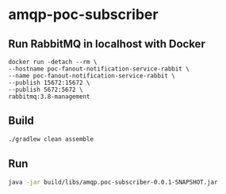 # amqp-poc-subscriber

## Run RabbitMQ in localhost with Docker
```
docker run -detach --rm \
--hostname poc-fanout-notification-service-rabbit \
--name poc-fanout-notification-service-rabbit \
--publish 15672:15672 \
--publish 5672:5672 \
rabbitmq:3.8-management
```

## Build 

```bash
./gradlew clean assemble
```

## Run

```bash
java -jar build/libs/amqp.poc-subscriber-0.0.1-SNAPSHOT.jar
```
